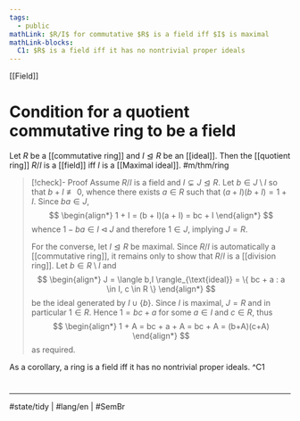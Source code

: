 ```yaml
---
tags:
  - public
mathLink: $R/I$ for commutative $R$ is a field iff $I$ is maximal
mathLink-blocks:
  C1: $R$ is a field iff it has no nontrivial proper ideals
---
```

[[Field]]
# Condition for a quotient commutative ring to be a field

Let $R$ be a [[commutative ring]] and $I \trianglelefteq R$ be an [[ideal]].
Then the [[quotient ring]] $R / I$ is a [[field]] iff $I$ is a [[Maximal ideal]]. #m/thm/ring 

> [!check]- Proof
> Assume $R / I$ is a field and $I \subsetneq J \trianglelefteq R$.
> Let $b \in J \setminus I$ so that $b + I \not\equiv 0$,
> whence there exists $a \in R$
> such that $(a + I)(b+I)= 1 + I$.
> Since $ba \in J$, 
> $$
> \begin{align*}
> 1 + I = (b + I)(a + I) = bc + I
> \end{align*}
> $$
> whence $1 - ba \in I \triangleleft J$
> and therefore $1 \in J$, implying $J = R$.
> 
> For the converse, let $I \trianglelefteq R$ be maximal.
> Since $R / I$ is automatically a [[commutative ring]],
> it remains only to show that $R / I$ is a [[division ring]].
> Let $b \in R \setminus I$ and
> $$
> \begin{align*}
> J = \langle b,I \rangle_{\text{ideal}}  = \{ bc + a : a \in I, c \in R \}
> \end{align*}
> $$
> be the ideal generated by $I \cup \{ b \}$.
> Since $I$ is maximal, $J = R$ and in particular $1 \in R$.
> Hence $1 = bc + a$ for some $a \in I$ and $c \in R$, thus
> $$
> \begin{align*}
> 1 + A = bc + a + A = bc + A = (b+A)(c+A)
> \end{align*}
> $$
> as required. <span class="QED"/>

As a corollary, a ring is a field iff it has no nontrivial proper ideals. ^C1

#
---
#state/tidy | #lang/en | #SemBr
